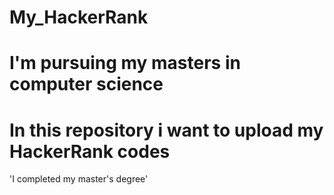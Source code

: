 # My_HackerRank
# I'm pursuing my masters in computer science
# In this repository i want to upload my HackerRank codes
'I completed my master's degree'